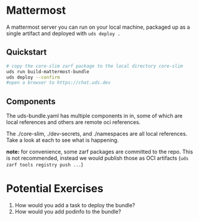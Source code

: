 # Mattermost

A mattermost server you can run on your local machine, packaged up as a single artifact and deployed with `uds deploy .`

## Quickstart

```sh
# copy the core-slim zarf package to the local directory core-slim
uds run build-mattermost-bundle
uds deploy --confirm
#open a browser to https://chat.uds.dev
```

## Components

The uds-bundle.yaml has multiple components in in, some of which are local references and others are remote oci references.

The ./core-slim, ./dev-secrets, and ./namespaces are all local references. Take a look at each to see what is happening.

**note:** for convenience, some zarf packages are committed to the repo. This is not recommended, instead we would publish those as OCI artifacts (`uds zarf tools registry push ...`)

# Potential Exercises

1. How would you add a task to deploy the bundle?
2. How would you add podinfo to the bundle?
